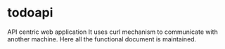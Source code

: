 # todoapi
API centric web application
It uses curl mechanism to communicate with another machine.
Here all the functional document is maintained.
